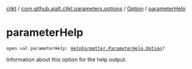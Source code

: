 [clikt](../../index.md) / [com.github.ajalt.clikt.parameters.options](../index.md) / [Option](index.md) / [parameterHelp](./parameter-help.md)

# parameterHelp

`open val parameterHelp: `[`HelpFormatter.ParameterHelp.Option`](../../com.github.ajalt.clikt.output/-help-formatter/-parameter-help/-option/index.md)`?`

Information about this option for the help output.


